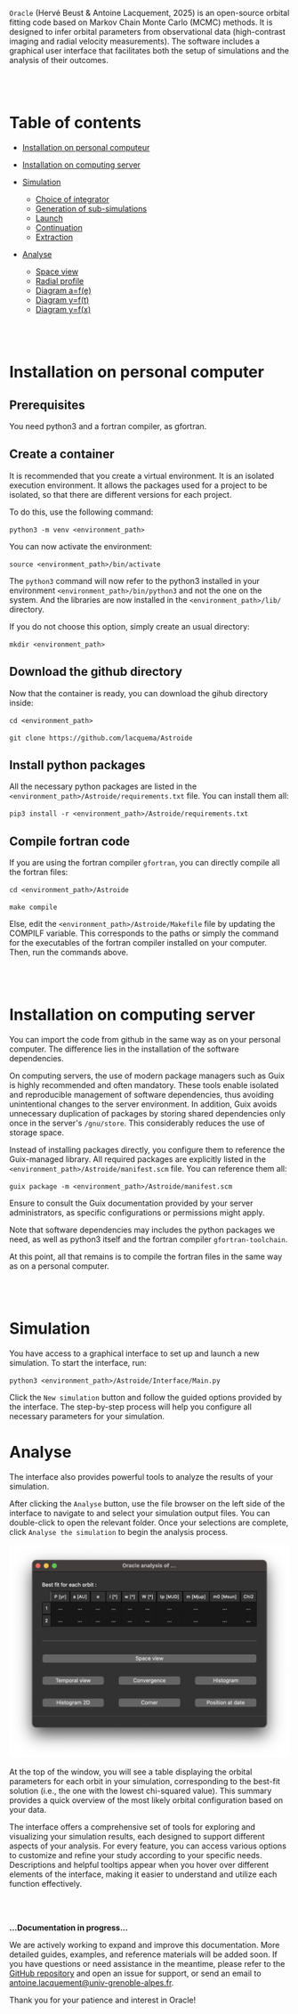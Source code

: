 `Oracle` (Hervé Beust & Antoine Lacquement, 2025) is an open-source orbital fitting code based on Markov Chain Monte Carlo (MCMC) methods. It is designed to infer orbital parameters from observational data (high-contrast imaging and radial velocity measurements). The software includes a graphical user interface that facilitates both the setup of simulations and the analysis of their outcomes.

<br><br>

# Table of contents

- [Installation on personal computeur](#install_on_computer)

- [Installation on computing server](#install_on_server)

- [Simulation](#simulation)
    - [Choice of integrator](#integrator)
    - [Generation of sub-simulations](#generation)
    - [Launch](#launch)
    - [Continuation](#continuation)
    - [Extraction](#extraction)

- [Analyse](#analyse)
    - [Space view](#space_view)
    - [Radial profile](#radial_profile)
    - [Diagram a=f(e)](#diagram_ae)
    - [Diagram y=f(t)](#diagram_yt)
    - [Diagram y=f(x)](#diagram_yx)
    

<br><br>

<div id='install_on_computer'>  

# Installation on personal computer

## Prerequisites

You need python3 and a fortran compiler, as gfortran.

## Create a container

It is recommended that you create a virtual environment. It is an isolated execution environment. It allows the packages used for a project to be isolated, so that there are different versions for each project.

To do this, use the following command: 

`python3 -m venv <environment_path>`

You can now activate the environment: 

`source <environment_path>/bin/activate`

The `python3` command will now refer to the python3 installed in your environment `<environment_path>/bin/python3` and not the one on the system. And the libraries are now installed in the `<environment_path>/lib/` directory.

If you do not choose this option, simply create an usual directory:

`mkdir <environment_path>`


## Download the github directory  

Now that the container is ready, you can download the gihub directory inside:

`cd <environment_path>`

`git clone https://github.com/lacquema/Astroide`


## Install python packages

All the necessary python packages are listed in the `<environment_path>/Astroide/requirements.txt` file. You can install them all:

`pip3 install -r <environment_path>/Astroide/requirements.txt`


## Compile fortran code

If you are using the fortran compiler `gfortran`, you can directly compile all the fortran files:

`cd <environment_path>/Astroide`

`make compile`

Else, edit the `<environment_path>/Astroide/Makefile` file by updating the COMPILF variable. This corresponds to the paths or simply the command for the executables of the fortran compiler installed on your computer. Then, run the commands above. 

<br><br>

<div id='install_on_server'>  

# Installation on computing server

You can import the code from github in the same way as on your personal computer. The difference lies in the installation of the software dependencies. 

On computing servers, the use of modern package managers such as Guix is highly recommended and often mandatory. These tools enable isolated and reproducible management of software dependencies, thus avoiding unintentional changes to the server environment. In addition, Guix avoids unnecessary duplication of packages by storing shared dependencies only once in the server's `/gnu/store`. This considerably reduces the use of storage space. 

Instead of installing packages directly, you configure them to reference the Guix-managed library. All required packages are explicitly listed in the `<environment_path>/Astroide/manifest.scm` file. You can reference them all:

`guix package -m <environment_path>/Astroide/manifest.scm`

Ensure to consult the Guix documentation provided by your server administrators, as specific configurations or permissions might apply.

Note that software dependencies may includes the python packages we need, as well as python3 itself and the fortran compiler `gfortran-toolchain`.

At this point, all that remains is to compile the fortran files in the same way as on a personal computer. 


<br><br>

<div id='simulation'>  

# Simulation

You have access to a graphical interface to set up and launch a new simulation. To start the interface, run:

`python3 <environment_path>/Astroide/Interface/Main.py`

Click the `New simulation` button and follow the guided options provided by the interface. The step-by-step process will help you configure all necessary parameters for your simulation.

# Analyse

The interface also provides powerful tools to analyze the results of your simulation.

After clicking the `Analyse` button, use the file browser on the left side of the interface to navigate to and select your simulation output files. You can double-click to open the relevant folder. Once your selections are complete, click `Analyse the simulation` to begin the analysis process.

![interface](./Interface/Interface.png)

At the top of the window, you will see a table displaying the orbital parameters for each orbit in your simulation, corresponding to the best-fit solution (i.e., the one with the lowest chi-squared value). This summary provides a quick overview of the most likely orbital configuration based on your data.

The interface offers a comprehensive set of tools for exploring and visualizing your simulation results, each designed to support different aspects of your analysis. For every feature, you can access various options to customize and refine your study according to your specific needs. Descriptions and helpful tooltips appear when you hover over different elements of the interface, making it easier to understand and utilize each function effectively.

<br><br>

**...Documentation in progress...**

We are actively working to expand and improve this documentation. More detailed guides, examples, and reference materials will be added soon. If you have questions or need assistance in the meantime, please refer to the [GitHub repository](https://github.com/lacquema/Oracle) and open an issue for support, or send an email to antoine.lacquement@univ-grenoble-alpes.fr.

Thank you for your patience and interest in Oracle!


